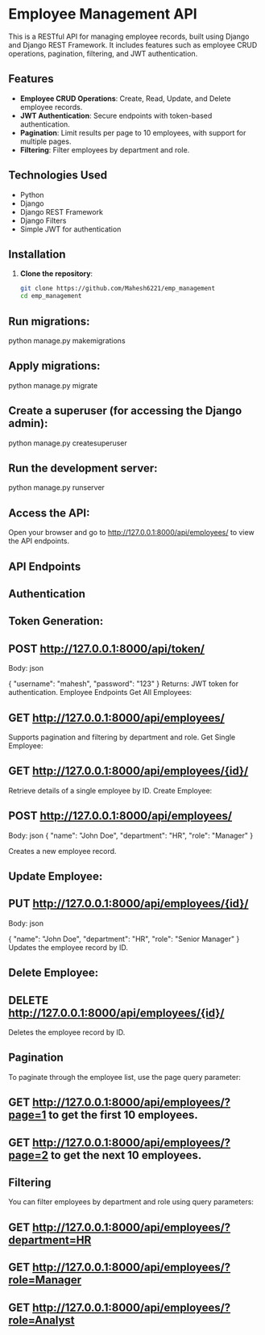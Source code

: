 # Employee Management API

This is a RESTful API for managing employee records, built using Django and Django REST Framework. It includes features such as employee CRUD operations, pagination, filtering, and JWT authentication.

## Features

- **Employee CRUD Operations**: Create, Read, Update, and Delete employee records.
- **JWT Authentication**: Secure endpoints with token-based authentication.
- **Pagination**: Limit results per page to 10 employees, with support for multiple pages.
- **Filtering**: Filter employees by department and role.

## Technologies Used

- Python
- Django
- Django REST Framework
- Django Filters
- Simple JWT for authentication

## Installation

1. **Clone the repository**:

   ```bash
   git clone https://github.com/Mahesh6221/emp_management
   cd emp_management

## Run migrations:

python manage.py makemigrations


## Apply migrations:

python manage.py migrate

## Create a superuser (for accessing the Django admin):
python manage.py createsuperuser


## Run the development server:

python manage.py runserver


## Access the API:

Open your browser and go to http://127.0.0.1:8000/api/employees/ to view the API endpoints.

## API Endpoints
## Authentication
## Token Generation:

## POST http://127.0.0.1:8000/api/token/
Body:
json

{ 
  "username": "mahesh", 
  "password": "123" 
}
Returns: JWT token for authentication.
Employee Endpoints
Get All Employees:

## GET http://127.0.0.1:8000/api/employees/
Supports pagination and filtering by department and role.
Get Single Employee:

## GET http://127.0.0.1:8000/api/employees/{id}/
Retrieve details of a single employee by ID.
Create Employee:

## POST http://127.0.0.1:8000/api/employees/
Body:
json
{ 
  "name": "John Doe", 
  "department": "HR", 
  "role": "Manager" 
}

Creates a new employee record.

## Update Employee:

## PUT http://127.0.0.1:8000/api/employees/{id}/
Body:
json

{ 
  "name": "John Doe", 
  "department": "HR", 
  "role": "Senior Manager" 
}
Updates the employee record by ID.


## Delete Employee:

## DELETE http://127.0.0.1:8000/api/employees/{id}/
Deletes the employee record by ID.

## Pagination
To paginate through the employee list, use the page query parameter:

## GET http://127.0.0.1:8000/api/employees/?page=1 to get the first 10 employees.
## GET http://127.0.0.1:8000/api/employees/?page=2 to get the next 10 employees.


## Filtering
You can filter employees by department and role using query parameters:
## GET http://127.0.0.1:8000/api/employees/?department=HR
## GET http://127.0.0.1:8000/api/employees/?role=Manager
## GET http://127.0.0.1:8000/api/employees/?role=Analyst
